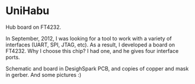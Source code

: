 UniHabu
=======

Hub board on FT4232.

In September, 2012, I was looking for a tool to work with a variety of interfaces (UART, SPI, JTAG, etc). 
As a result, I developed a board on FT4232. Why I choose this chip? I had one, and he gives four interface ports.

Schematic and board in DesighSpark PCB, and copies of copper and mask in gerber.
And some pictures :)
